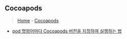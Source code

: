 ## Cocoapods

> [Home](https://github.com/jjmean2/til) - [Cocoapods](https://github.com/jjmean2/til/tree/master/cocoapods)

- [pod 명령어마다 Cocoapods 버전을 지정하여 실행하는 법](https://github.com/jjmean2/til/blob/master/cocoapods/pod-command-specifying-version.md)

  ​
